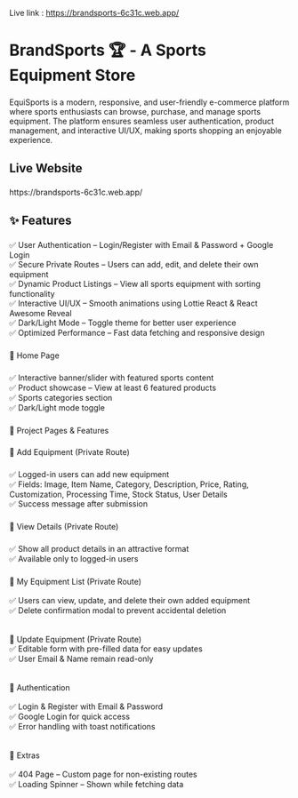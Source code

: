 Live link : https://brandsports-6c31c.web.app/
<h1 align="left">BrandSports 🏆 - A Sports Equipment Store</h1>

###

<p align="left">EquiSports is a modern, responsive, and user-friendly e-commerce platform where sports enthusiasts can browse, purchase, and manage sports equipment. The platform ensures seamless user authentication, product management, and interactive UI/UX, making sports shopping an enjoyable experience.</p>

###

<h2 align="left">Live Website</h2>

###

<p align="left">https://brandsports-6c31c.web.app/</p>

###

<h2 align="left">✨ Features</h2>

###

<p align="left">✅ User Authentication – Login/Register with Email & Password + Google Login<br>✅ Secure Private Routes – Users can add, edit, and delete their own equipment<br>✅ Dynamic Product Listings – View all sports equipment with sorting functionality<br>✅ Interactive UI/UX – Smooth animations using Lottie React & React Awesome Reveal<br>✅ Dark/Light Mode – Toggle theme for better user experience<br>✅ Optimized Performance – Fast data fetching and responsive design</p>

###

<p align="left">🔹 Home Page</p>

###

<p align="left">✅ Interactive banner/slider with featured sports content<br>✅ Product showcase – View at least 6 featured products<br>✅ Sports categories section<br>✅ Dark/Light mode toggle</p>

###

<p align="left">📜 Project Pages & Features</p>

###

<p align="left">🔹 Add Equipment (Private Route)</p>

###

<p align="left">✅ Logged-in users can add new equipment<br>✅ Fields: Image, Item Name, Category, Description, Price, Rating, Customization, Processing Time, Stock            Status, User Details<br>✅ Success message after submission</p>

###

<p align="left">🔹 View Details (Private Route)</p>

###

<p align="left">✅ Show all product details in an attractive format<br>✅ Available only to logged-in users</p>

###

<p align="left">🔹 My Equipment List (Private Route)<br><br>✅ Users can view, update, and delete their own added equipment<br>✅ Delete confirmation modal to prevent accidental deletion<br><br><br>🔹 Update Equipment (Private Route)<br>✅ Editable form with pre-filled data for easy updates<br>✅ User Email & Name remain read-only<br><br><br>🔹 Authentication<br><br>✅ Login & Register with Email & Password<br>✅ Google Login for quick access<br>✅ Error handling with toast notifications<br><br><br>🔹 Extras<br><br>✅ 404 Page – Custom page for non-existing routes<br>✅ Loading Spinner – Shown while fetching data</p>

###
